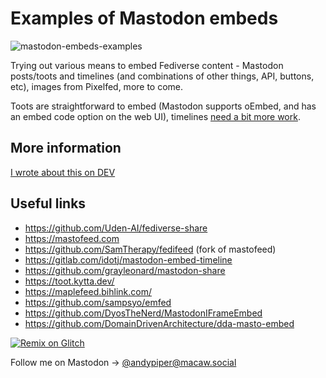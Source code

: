 # Examples of Mastodon embeds

![mastodon-embeds-examples](https://socialify.git.ci/andypiper/mastodon-embeds-examples/image?description=1&font=Bitter&logo=https%3A%2F%2Fraw.githubusercontent.com%2Fandypiper%2Fmastodon-embeds-examples%2Fff381187771674005e7be76426a5f6034c395b11%2Fmastodon-logo.svg&name=1&owner=1&pattern=Floating%20Cogs&theme=Light)

Trying out various means to embed Fediverse content - Mastodon posts/toots and timelines (and combinations of other things, API, buttons, etc), images from Pixelfed, more to come.

Toots are straightforward to embed (Mastodon supports oEmbed, and has an embed code option on the web UI), timelines [need a bit more work](https://github.com/mastodon/mastodon/issues/6094).

## More information

[I wrote about this on DEV](https://dev.to/andypiper/a-opportunity-for-developers-1ee4)

## Useful links

- https://github.com/Uden-AI/fediverse-share
- https://mastofeed.com
- https://github.com/SamTherapy/fedifeed (fork of mastofeed)
- https://gitlab.com/idotj/mastodon-embed-timeline
- https://github.com/grayleonard/mastodon-share
- https://toot.kytta.dev/
- https://maplefeed.bihlink.com/
- https://github.com/sampsyo/emfed
- https://github.com/DyosTheNerd/MastodonIFrameEmbed
- https://github.com/DomainDrivenArchitecture/dda-masto-embed

[![Remix on Glitch](https://cdn.glitch.com/2703baf2-b643-4da7-ab91-7ee2a2d00b5b%2Fremix-button-v2.svg)](https://glitch.com/edit/#!/remix/mastodon-embeds)

Follow me on Mastodon -> [@andypiper@macaw.social](https://macaw.social/@andypiper)

